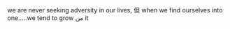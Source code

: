 we are never seeking adversity in our lives, 但 when we find ourselves into one.....we tend to grow من it